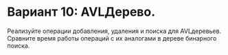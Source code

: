 # Вариант 10: AVL­Дерево.
Реализуйте операции добавления, удаления и поиска для AVL­деревьев. Сравните время работы
операций с их аналогами в дереве бинарного поиска.

